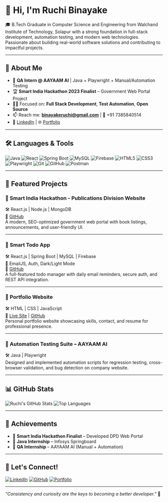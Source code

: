 # 👋 Hi, I'm Ruchi Binayake

🎓 B.Tech Graduate in Computer Science and Engineering from Walchand Institute of Technology, Solapur with a strong foundation in full-stack development, automation testing, and modern web technologies. Passionate about building real-world software solutions and contributing to impactful projects.

---

## 🔎 About Me

- 💼 **QA Intern @ AAYAAM AI** | Java + Playwright + Manual/Automation Testing
- 🏆 **Smart India Hackathon 2023 Finalist** – Government Web Portal Project
- 👩‍💻 Focused on: **Full Stack Development**, **Test Automation**, **Open Source**
- 📫 Reach me: **binayakeruchi@gmail.com** | 📱 +91 7385840514
- 🔗 [LinkedIn](https://www.linkedin.com/in/binayakeruchi) | 🌐 [Portfolio](https://ruchibinayake14.github.io/portfolio/)

---

## 🛠️ Languages & Tools

![Java](https://img.shields.io/badge/Java-%23ED8B00.svg?style=flat&logo=java&logoColor=white)
![React](https://img.shields.io/badge/React-%2320232a.svg?style=flat&logo=react&logoColor=61DAFB)
![Spring Boot](https://img.shields.io/badge/SpringBoot-6DB33F?style=flat&logo=springboot&logoColor=white)
![MySQL](https://img.shields.io/badge/MySQL-%2300f.svg?style=flat&logo=mysql&logoColor=white)
![Firebase](https://img.shields.io/badge/Firebase-FFCA28?style=flat&logo=firebase&logoColor=black)
![HTML5](https://img.shields.io/badge/HTML5-E34F26?style=flat&logo=html5&logoColor=white)
![CSS3](https://img.shields.io/badge/CSS3-1572B6?style=flat&logo=css3&logoColor=white)
![Playwright](https://img.shields.io/badge/Playwright-282C34?style=flat&logo=playwright&logoColor=green)
![Git](https://img.shields.io/badge/Git-F05032?style=flat&logo=git&logoColor=white)
![GitHub](https://img.shields.io/badge/GitHub-%23121011.svg?style=flat&logo=github&logoColor=white)
![Postman](https://img.shields.io/badge/Postman-FF6C37?style=flat&logo=postman&logoColor=white)

---

## 📂 Featured Projects

### 🔹 Smart India Hackathon - Publications Division Website  
🛠 React.js | Node.js | MongoDB  
🔗 [GitHub](https://github.com/RuchiBinayake14)  
A modern, SEO-optimized government web portal with book listings, announcements, and user-friendly UI.

---

### 🔹 Smart Todo App  
🛠 React.js | Spring Boot | MySQL | Firebase  
📌 EmailJS, Auth, Dark/Light Mode  
🔗 [GitHub](https://github.com/RuchiBinayake14)  
A full-featured todo manager with daily email reminders, secure auth, and REST API integration.

---

### 🔹 Portfolio Website  
🛠 HTML | CSS | JavaScript  
🔗 [Live Site](https://ruchibinayake14.github.io) | [GitHub](https://github.com/RuchiBinayake14/ruchibinayake14.github.io)  
Personal portfolio website showcasing skills, contact, and resume for professional presence.

---

### 🔹 Automation Testing Suite – AAYAAM AI  
🛠 Java | Playwright  
Designed and implemented automation scripts for regression testing, cross-browser validation, and bug detection on company website.

---

## 📊 GitHub Stats

![Ruchi's GitHub Stats](https://github-readme-stats.vercel.app/api?username=RuchiBinayake14&show_icons=true&theme=radical)
![Top Languages](https://github-readme-stats.vercel.app/api/top-langs/?username=RuchiBinayake14&layout=compact&theme=radical)

---

## 🏅 Achievements

- 🥇 **Smart India Hackathon Finalist** – Developed DPD Web Portal  
- 📜 **Java Internship** – Infosys Springboard  
- 🧪 **QA Internship** – AAYAAM AI (Manual + Automation)

---

## 🤝 Let's Connect!

[![LinkedIn](https://img.shields.io/badge/LinkedIn-blue?logo=linkedin)](https://www.linkedin.com/in/binayakeruchi)
[![GitHub](https://img.shields.io/badge/GitHub-Profile-black?logo=github)](https://github.com/RuchiBinayake14)
[![Portfolio](https://img.shields.io/badge/Portfolio-Site-orange?logo=firefox)](https://ruchibinayake14.github.io/portfolio/)

---

*“Consistency and curiosity are the keys to becoming a better developer.”* 🚀
